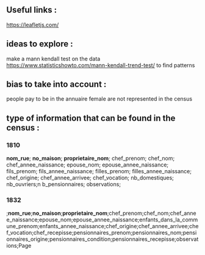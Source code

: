 ## Useful links : 
https://leafletjs.com/

## ideas to explore :

make a mann kendall test on the data https://www.statisticshowto.com/mann-kendall-trend-test/ to find patterns

## bias to take into account :
people pay to be in the annuaire
female are not represented in the census

## type of information that can be found in the census : 
### 1810
﻿**nom_rue**;
**no_maison**;
**proprietaire_nom**;
chef_prenom;
chef_nom;
chef_annee_naissance;
epouse_nom;
epouse_annee_naissance;
fils_prenom;
fils_annee_naissance;
filles_prenom;
filles_annee_naissance;
chef_origine;
chef_annee_arrivee;
chef_vocation;
nb_domestiques;
nb_ouvriers;n
b_pensionnaires;
observations;
### 1832
﻿;**nom_rue**;**no_maison**;**proprietaire_nom**;chef_prenom;chef_nom;chef_annee_naissance;epouse_nom;epouse_annee_naissance;enfants_dans_la_commune_prenom;enfants_annee_naissance;chef_origine;chef_annee_arrivee;chef_vocation;chef_recepisse;pensionnaires_prenom;pensionnaires_nom;pensionnaires_origine;pensionnaires_condition;pensionnaires_recepisse;observations;Page
